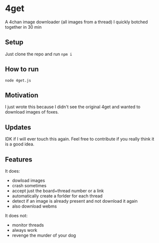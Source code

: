 # 4get
A 4chan image downloader (all images from a thread) I quickly botched together in 30 min

## Setup
Just clone the repo and run ```npm i```

## How to run
```node 4get.js```

## Motivation
I just wrote this because I didn't see the original 4get and wanted to download images of foxes. 

## Updates
IDK if I will ever touch this again. Feel free to contribute if you really think it is a good idea.

## Features
It does:
- dowload images
- crash sometimes
- accept just the board+thread number or a link
- automatically create a forlder for each thread
- detect if an image is already present and not download it again
- also download webms

It does not:
- monitor threads
- always work
- revenge the murder of your dog
